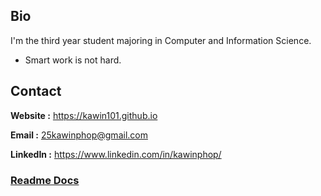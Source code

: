 ## Bio
I'm the third year student majoring in Computer and Information Science. 
- Smart work is not hard.

## Contact

**Website :** https://kawin101.github.io

**Email :** 25kawinphop@gmail.com

**LinkedIn :** https://www.linkedin.com/in/kawinphop/

### [Readme Docs](https://docs.github.com/en/get-started/writing-on-github/getting-started-with-writing-and-formatting-on-github/basic-writing-and-formatting-syntax)
